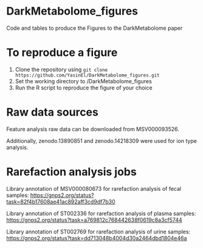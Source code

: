# DarkMetabolome_figures

Code and tables to produce the Figures to the DarkMetabolome paper


# To reproduce a figure

1. Clone the repository using `git clone https://github.com/YasinEl/DarkMetabolome_figures.git`
2. Set the working directory to /DarkMetabolome_figures
3. Run the R script to reproduce the figure of your choice


# Raw data sources

Feature analysis raw data can be downloaded from MSV000093526.

Additionally,  zenodo.13890851 and zenodo.14218309 were used for ion type analysis.

# Rarefaction analysis jobs

Library annotation of MSV000080673 for rarefaction analysis of fecal samples: https://gnps2.org/status?task=82f4b17608ae41ac892aff3cd9df7b30 

Library annotation of ST002336 for rarefaction analysis of plasma samples: https://gnps2.org/status?task=a769812c768442638f0619c8a3cf5744 

Library annotation of ST002769 for rarefaction analysis of urine samples: https://gnps2.org/status?task=dd713048b4004d30a2464dbd1804e46a 
